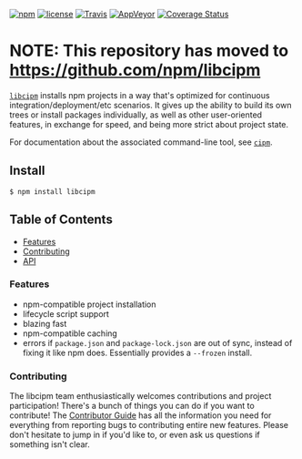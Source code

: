 [![npm](https://img.shields.io/npm/v/libcipm.svg)](https://npm.im/libcipm) [![license](https://img.shields.io/npm/l/libcipm.svg)](https://npm.im/libcipm) [![Travis](https://img.shields.io/travis/zkat/cipm.svg)](https://travis-ci.org/zkat/cipm) [![AppVeyor](https://ci.appveyor.com/api/projects/status/github/zkat/cipm?svg=true)](https://ci.appveyor.com/project/zkat/cipm) [![Coverage Status](https://coveralls.io/repos/github/zkat/cipm/badge.svg?branch=latest)](https://coveralls.io/github/zkat/cipm?branch=latest)

# NOTE: This repository has moved to https://github.com/npm/libcipm

[`libcipm`](https://github.com/zkat/cipm) installs npm projects in a way that's
optimized for continuous integration/deployment/etc scenarios. It gives up
the ability to build its own trees or install packages individually, as well
as other user-oriented features, in exchange for speed, and being more strict
about project state.

For documentation about the associated command-line tool, see
[`cipm`](https://npm.im/cipm).

## Install

`$ npm install libcipm`

## Table of Contents

* [Features](#features)
* [Contributing](#contributing)
* [API](#api)

### Features

* npm-compatible project installation
* lifecycle script support
* blazing fast
* npm-compatible caching
* errors if `package.json` and `package-lock.json` are out of sync, instead of fixing it like npm does. Essentially provides a `--frozen` install.

### Contributing

The libcipm team enthusiastically welcomes contributions and project
participation! There's a bunch of things you can do if you want to contribute!
The [Contributor Guide](CONTRIBUTING.md) has all the information you need for
everything from reporting bugs to contributing entire new features. Please don't
hesitate to jump in if you'd like to, or even ask us questions if something
isn't clear.
